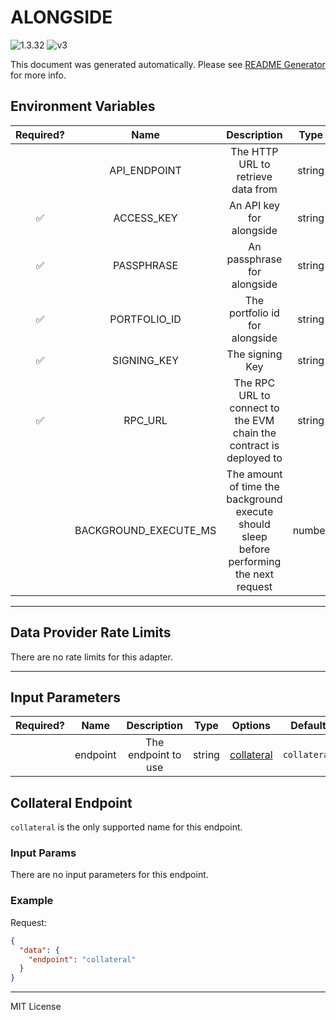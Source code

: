 # ALONGSIDE

![1.3.32](https://img.shields.io/github/package-json/v/smartcontractkit/external-adapters-js?filename=packages/sources/alongside/package.json) ![v3](https://img.shields.io/badge/framework%20version-v3-blueviolet)

This document was generated automatically. Please see [README Generator](../../scripts#readme-generator) for more info.

## Environment Variables

| Required? |         Name          |                                        Description                                        |  Type  | Options |               Default               |
| :-------: | :-------------------: | :---------------------------------------------------------------------------------------: | :----: | :-----: | :---------------------------------: |
|           |     API_ENDPOINT      |                            The HTTP URL to retrieve data from                             | string |         | `https://api.prime.coinbase.com/v1` |
|    ✅     |      ACCESS_KEY       |                                 An API key for alongside                                  | string |         |                                     |
|    ✅     |      PASSPHRASE       |                                An passphrase for alongside                                | string |         |                                     |
|    ✅     |     PORTFOLIO_ID      |                              The portfolio id for alongside                               | string |         |                                     |
|    ✅     |      SIGNING_KEY      |                                      The signing Key                                      | string |         |                                     |
|    ✅     |        RPC_URL        |            The RPC URL to connect to the EVM chain the contract is deployed to            | string |         |                                     |
|           | BACKGROUND_EXECUTE_MS | The amount of time the background execute should sleep before performing the next request | number |         |               `10000`               |

---

## Data Provider Rate Limits

There are no rate limits for this adapter.

---

## Input Parameters

| Required? |   Name   |     Description     |  Type  |              Options               |   Default    |
| :-------: | :------: | :-----------------: | :----: | :--------------------------------: | :----------: |
|           | endpoint | The endpoint to use | string | [collateral](#collateral-endpoint) | `collateral` |

## Collateral Endpoint

`collateral` is the only supported name for this endpoint.

### Input Params

There are no input parameters for this endpoint.

### Example

Request:

```json
{
  "data": {
    "endpoint": "collateral"
  }
}
```

---

MIT License
